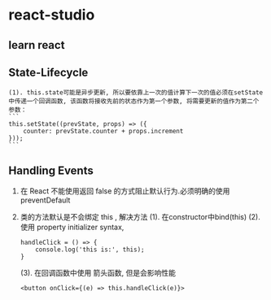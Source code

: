 # react-studio
## learn react 

## State-Lifecycle
	(1). this.state可能是异步更新, 所以要依靠上一次的值计算下一次的值必须在setState中传递一个回调函数, 该函数将接收先前的状态作为第一个参数, 将需要更新的值作为第二个参数：
	```
	this.setState((prevState, props) => ({
		counter: prevState.counter + props.increment
	}));
	```

## Handling Events
1. 在 React 不能使用返回 false 的方式阻止默认行为.必须明确的使用 preventDefault

2. 类的方法默认是不会绑定 this , 解决方法
	(1). 在constructor中bind(this)
	(2). 使用 property initializer syntax,
	```
	handleClick = () => {
		console.log('this is:', this);
	}	
	```
	(3). 在回调函数中使用 箭头函数, 但是会影响性能
	```
	<button onClick={(e) => this.handleClick(e)}>
	```

